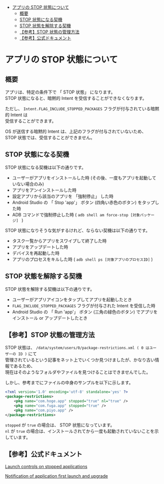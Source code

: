 <!-- TOC START min:1 max:3 link:true asterisk:false update:true -->
- [アプリの STOP 状態について](#アプリの-stop-状態について)
  - [概要](#概要)
  - [STOP 状態になる契機](#stop-状態になる契機)
  - [STOP 状態を解除する契機](#stop-状態を解除する契機)
  - [【参考】STOP 状態の管理方法](#参考stop-状態の管理方法)
  - [【参考】公式ドキュメント](#参考公式ドキュメント)
<!-- TOC END -->


# アプリの STOP 状態について

## 概要

アプリは、特定の条件下で 「 STOP 状態」 になります。  
STOP 状態になると、暗黙的 Intent を受信することができなくなります。

ただし、 `Intent.FLAG_INCLUDE_STOPPED_PACKAGES` フラグが付与されている暗黙的 Intent は  
受信することができます。

OS が送信する暗黙的 Intent は、上記のフラグが付与されていないため、  
STOP 状態では、受信することができません。


## STOP 状態になる契機

STOP 状態になる契機は以下の通りです。

- ユーザーがアプリをインストールした時 (その後、一度もアプリを起動していない場合のみ)
- アプリをアンインストールした時
- 設定アプリから該当のアプリを 「強制停止」 した時
- Android Studio の 「 Stop 'app'」 ボタン (四角い赤色のボタン) をタップした時
- ADB コマンドで強制停止した時 ( `adb shell am force-stop [対象パッケージ] ` )

STOP 状態になりそうな気がするけれど、ならない契機は以下の通りです。

- タスク一覧からアプリをスワイプして終了した時
- アプリをアップデートした時
- デバイスを再起動した時
- アプリのプロセスをキルした時 ( `adb shell ps [対象アプリのプロセスID]` )


## STOP 状態を解除する契機

STOP 状態を解除する契機は以下の通りです。

- ユーザーがアプリアイコンをタップしてアプリを起動したとき
- `FLAG_INCLUDE_STOPPED_PACKAGES` フラグが付与された Intent を受信した時
- Android Studio の 「 Run 'app'」 ボタン (三角の緑色のボタン) でアプリをインストール or アップデートしたとき


## 【参考】STOP 状態の管理方法

STOP 状態は、 `/data/system/users/0/package-restrictions.xml ( 0 はユーザーの ID )` にて  
管理されているという記事をネット上でいくつか見つけましたが、かなり古い情報であるため、  
現在はそのようなフォルダやファイルを見つけることはできませんでした。

しかし、参考までにファイルの中身のサンプルを以下に示します。

```xml
<?xml version='1.0' encoding='utf-8' standalone='yes' ?>
<package-restrictions>
    <pkg name="com.hoge.app" stopped="true" nl="true" />
    <pkg name="com.fuga.app" stopped="true" />
    <pkg name="com.piyo.app" />
</package-restrictions>
```

`stopped` が `true` の場合は、 STOP 状態になっています。  
`nl` が `true` の場合は、インストールされてから一度も起動されていないことを示しています。


## 【参考】公式ドキュメント

[Launch controls on stopped applications](https://developer.android.com/about/versions/android-3.1?hl=ja#launchcontrols)

[Notification of application first launch and upgrade](https://developer.android.com/about/versions/android-3.1?hl=ja#installnotification)
